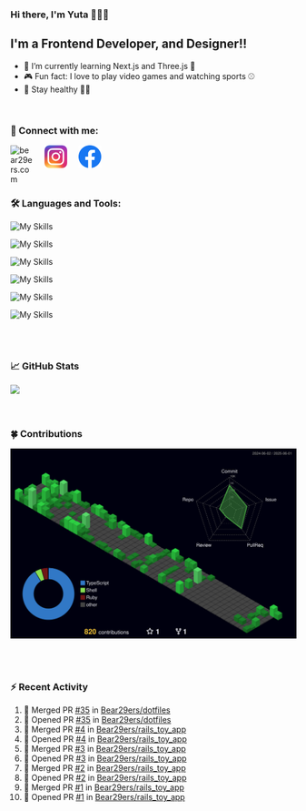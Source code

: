 ### Hi there, I'm Yuta 🤟🏻🐻

## I'm a Frontend Developer, and Designer!!

- 🌱 I’m currently learning Next.js and Three.js 🤣
- 🎮 Fun fact: I love to play video games and watching sports ⚾️
- 🏃 Stay healthy 🏋🏻

<br />

### :wave: Connect with me:

[<img align="left" alt="bear29ers.com" width="40px" src="https://user-images.githubusercontent.com/39920490/156489586-f125813b-e344-46d6-9306-f5786684b976.jpg" style="margin-right: 20px;" />](https://bear29ers.com)
[<img align="left" alt="Yuta Okuma | Instagram" width="40px" src="https://github.com/github/explore/blob/main/topics/instagram/instagram.png?raw=true" style="margin-right: 20px;" />](https://www.instagram.com/bear29ers/)
[<img align="left" alt="Yuta Okuma | Facebook" width="40px" src="https://github.com/github/explore/blob/main/topics/facebook/facebook.png?raw=true" style="margin-right: 20px;" />](https://www.facebook.com/bear29ers/)

<!-- [<img align="left" alt="Yuta Okuma | Wantedly" width="40px" src="https://user-images.githubusercontent.com/39920490/156489528-fdc520d6-10f1-43b6-8bf8-fadf8dcf1a90.jpg" style="margin-right: 20px;" />](https://www.wantedly.com/id/yuta_okuma_b) -->

<br />
<br />
<br />
<br />

### :hammer_and_wrench: Languages and Tools:

![My Skills](https://skillicons.dev/icons?i=html,css,sass,bootstrap,tailwind,js,ts,jquery,threejs,react)

![My Skills](https://skillicons.dev/icons?i=styledcomponents,emotion,materialui,nextjs,vercel,vue,nuxt,pinia,nodejs,express)

![My Skills](https://skillicons.dev/icons?i=webpack,vite,jest,vitest,babel,regex,npm,pnpm,php,laravel)

![My Skills](https://skillicons.dev/icons?i=mysql,sqlite,docker,git,github,githubactions,aws,firebase,vim,neovim)

![My Skills](https://skillicons.dev/icons?i=linux,bash,lua,markdown,svg,webstorm,vscode,atom,figma,xd)

![My Skills](https://skillicons.dev/icons?i=ps,ai,pr,ae,postman,sentry,codepen,stackoverflow,discord,apple)

<br />
<br />

### :chart_with_upwards_trend: GitHub Stats

<div style="display: flex;">
    <a href="https://github.com/Bear29ers">
        <img height="220px;" src="https://github-readme-stats-bear29ers.vercel.app/api?username=Bear29ers&show_icons=true&theme=bear">
    </a>
</div>

<br />
<br />

### :four_leaf_clover: Contributions

![](./profile-3d-contrib/profile-night-green.svg)

<br />
<br />

### :zap: Recent Activity

<!--START_SECTION:activity-->

1. 🎉 Merged PR [#35](https://github.com/Bear29ers/dotfiles/pull/35) in [Bear29ers/dotfiles](https://github.com/Bear29ers/dotfiles)
2. 💪 Opened PR [#35](https://github.com/Bear29ers/dotfiles/pull/35) in [Bear29ers/dotfiles](https://github.com/Bear29ers/dotfiles)
3. 🎉 Merged PR [#4](https://github.com/Bear29ers/rails_toy_app/pull/4) in [Bear29ers/rails_toy_app](https://github.com/Bear29ers/rails_toy_app)
4. 💪 Opened PR [#4](https://github.com/Bear29ers/rails_toy_app/pull/4) in [Bear29ers/rails_toy_app](https://github.com/Bear29ers/rails_toy_app)
5. 🎉 Merged PR [#3](https://github.com/Bear29ers/rails_toy_app/pull/3) in [Bear29ers/rails_toy_app](https://github.com/Bear29ers/rails_toy_app)
6. 💪 Opened PR [#3](https://github.com/Bear29ers/rails_toy_app/pull/3) in [Bear29ers/rails_toy_app](https://github.com/Bear29ers/rails_toy_app)
7. 🎉 Merged PR [#2](https://github.com/Bear29ers/rails_toy_app/pull/2) in [Bear29ers/rails_toy_app](https://github.com/Bear29ers/rails_toy_app)
8. 💪 Opened PR [#2](https://github.com/Bear29ers/rails_toy_app/pull/2) in [Bear29ers/rails_toy_app](https://github.com/Bear29ers/rails_toy_app)
9. 🎉 Merged PR [#1](https://github.com/Bear29ers/rails_toy_app/pull/1) in [Bear29ers/rails_toy_app](https://github.com/Bear29ers/rails_toy_app)
10. 💪 Opened PR [#1](https://github.com/Bear29ers/rails_toy_app/pull/1) in [Bear29ers/rails_toy_app](https://github.com/Bear29ers/rails_toy_app)

<!--END_SECTION:activity-->

